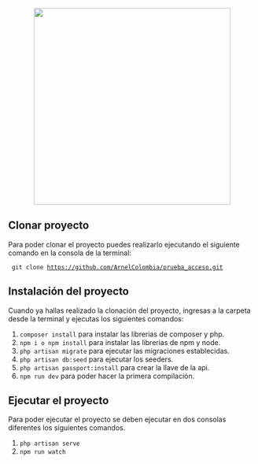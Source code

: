 <p align="center"><a href="https://laravel.com" target="_blank"><img src="https://raw.githubusercontent.com/laravel/art/master/logo-lockup/5%20SVG/2%20CMYK/1%20Full%20Color/laravel-logolockup-cmyk-red.svg" width="400"></a></p>

## Clonar proyecto
Para poder clonar el proyecto puedes realizarlo ejecutando el siguiente comando en la consola de la terminal:

<code> git clone https://github.com/ArnelColombia/prueba_acceso.git </code>

## Instalación del proyecto

Cuando ya hallas realizado la clonación del proyecto, ingresas a la carpeta desde la terminal y ejecutas los siguientes comandos:

1. `composer install` para instalar las librerias de composer y php.
2. `npm i o npm install` para instalar las librerias de npm y node.
3. `php artisan migrate` para ejecutar las migraciones establecidas.
4. `php artisan db:seed` para ejecutar los seeders.
5. `php artisan passport:install` para crear la llave de la api.
6. `npm run dev` para poder hacer la primera compilación.

## Ejecutar el proyecto

Para poder ejecutar el proyecto se deben ejecutar en dos consolas diferentes los siguientes comandos.

1. `php artisan serve`
2. `npm run watch`